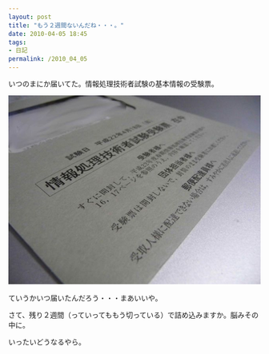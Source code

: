 ```yaml
---
layout: post
title: "もう２週間ないんだね・・・。"
date: 2010-04-05 18:45
tags:
- 日記
permalink: /2010_04_05
---
```

いつのまにか届いてた。情報処理技術者試験の基本情報の受験票。

![top_img](/assets/images/20100405184826.jpg)

ていうかいつ届いたんだろう・・・まあいいや。

さて、残り２週間（っていってももう切っている）で詰め込みますか。脳みその中に。

いったいどうなるやら。

